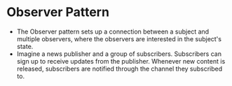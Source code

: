 # Observer Pattern
- The Observer pattern sets up a connection between a subject and multiple observers, where the observers are interested in the subject's state.
- Imagine a news publisher and a group of subscribers. Subscribers can sign up to receive updates from the publisher. Whenever new content is released, subscribers are notified through the channel they subscribed to.
